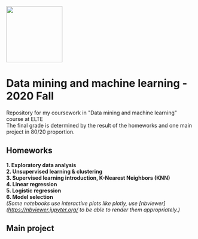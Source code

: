 <img src="https://ttkhok.elte.hu/sites/default/files/mindentudas-egyeteme/elte_cimer_ff.jpg" height="150" />

# Data mining and machine learning - 2020 Fall
Repository for my coursework in "Data mining and machine learning" course at ELTE<br>
The final grade is determined by the result of the homeworks and one main project in 80/20 proportion.
## Homeworks
**1. Exploratory data analysis**<br>
**2. Unsupervised learning & clustering**<br>
**3. Supervised learning introduction, K-Nearest Neighbors (KNN)**<br>
**4. Linear regression**<br>
**5. Logistic regression**<br>
**6. Model selection**<br>
*(Some notebooks use interactive plots like plotly, use [nbviewer](https://nbviewer.jupyter.org/ to be able to render them appropriately.)*
## Main project
